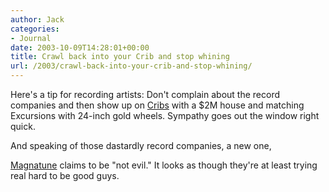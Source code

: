 ```yaml
---
author: Jack
categories:
- Journal
date: 2003-10-09T14:28:01+00:00
title: Crawl back into your Crib and stop whining
url: /2003/crawl-back-into-your-crib-and-stop-whining/
---
```


Here's a tip for recording artists: Don't complain about the record companies and then show up on [Cribs][1] with a $2M house and matching Excursions with 24-inch gold wheels. Sympathy goes out the window right quick.

And speaking of those dastardly record companies, a new one,
  

  
 [Magnatune][2] claims to be "not evil." It looks as though they're at least trying real hard to be good guys.

 [1]: http://www.mtv.com/onair/cribs/
 [2]: http://www.magnatune.com/info/ "about Magnatune"